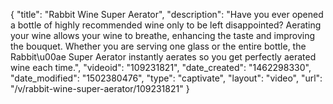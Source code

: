 {
    "title": "Rabbit Wine Super Aerator",
    "description": "Have you ever opened a bottle of highly recommended wine only to be left disappointed? Aerating your wine allows your wine to breathe, enhancing the taste and improving the bouquet. Whether you are serving one glass or the entire bottle, the Rabbit\u00ae Super Aerator instantly aerates so you get perfectly aerated wine each time.",
    "videoid": "109231821",
    "date_created": "1462298330",
    "date_modified": "1502380476",
    "type": "captivate",
    "layout": "video",
    "url": "\/v\/rabbit-wine-super-aerator\/109231821"
}
